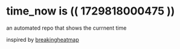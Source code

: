 # time_now is (( 1729818000475 ))

an automated repo that shows the currnent time

inspired by [breakingheatmap](https://github.com/breakingheatmap/breakingheatmap)